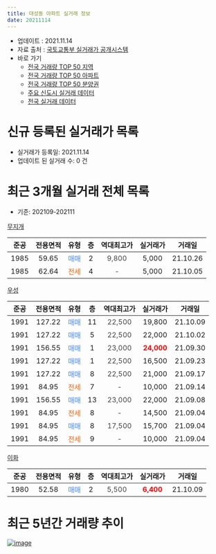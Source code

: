 ```yaml
---
title: 대성동 아파트 실거래 정보
date: 20211114
---
```


* 업데이트 : 2021.11.14
* 자료 출처 : [국토교통부 실거래가 공개시스템](http://rt.molit.go.kr)
* 바로 가기
    * [전국 거래량 TOP 50 지역](https://apt-info.github.io/apt-trade-info/tr)
    * [전국 거래량 TOP 50 아파트](https://apt-info.github.io/apt-trade-info/ta)
    * [전국 거래량 TOP 50 분양권](https://apt-info.github.io/apt-trade-info/tb)
    * [주요 신도시 실거래 데이터](https://apt-info.github.io/apt-trade-info/newtown)
    * [전국 실거래 데이터](https://apt-info.github.io/apt-trade-info/all)



<script async src="https://pagead2.googlesyndication.com/pagead/js/adsbygoogle.js"></script>
<!-- 기본광고 -->
<ins class="adsbygoogle"
     style="display:block"
     data-ad-client="ca-pub-1142216861245946"
     data-ad-slot="4805727019"
     data-ad-format="auto"
     data-full-width-responsive="true"></ins>
<script>
     (adsbygoogle = window.adsbygoogle || []).push({});
</script>


# 신규 등록된 실거래가 목록

* 실거래가 등록일: 2021.11.14
* 업데이트 된 실거래 수: 0 건




<script async src="https://pagead2.googlesyndication.com/pagead/js/adsbygoogle.js"></script>
<!-- 기본광고 -->
<ins class="adsbygoogle"
     style="display:block"
     data-ad-client="ca-pub-1142216861245946"
     data-ad-slot="4805727019"
     data-ad-format="auto"
     data-full-width-responsive="true"></ins>
<script>
     (adsbygoogle = window.adsbygoogle || []).push({});
</script>


# 최근 3개월 실거래 전체 목록
* 기준: 202109-202111


[무지개](https://search.naver.com/search.naver?query=%EB%AC%B4%EC%A7%80%EA%B0%9C)

|준공|전용면적|유형|층|역대최고가|실거래가|거래일|
|:---:|:---:|:---:|:---:|:---:|:---:|:---:|
|1985|59.65|<span style="color:#4285F3">매매</span>|2|<span style="color:#444444">9,800</span>|5,000|21.10.26|
|1985|62.64|<span style="color:#FF5A00">전세</span>|4|<span style="color:#444444">-</span>|5,000|21.10.05|

[우성](https://search.naver.com/search.naver?query=%EC%9A%B0%EC%84%B1)

|준공|전용면적|유형|층|역대최고가|실거래가|거래일|
|:---:|:---:|:---:|:---:|:---:|:---:|:---:|
|1991|127.22|<span style="color:#4285F3">매매</span>|11|<span style="color:#444444">22,500</span>|19,800|21.10.09|
|1991|127.22|<span style="color:#4285F3">매매</span>|5|<span style="color:#444444">22,500</span>|22,000|21.10.02|
|1991|156.55|<span style="color:#4285F3">매매</span>|1|<span style="color:#444444">23,000</span>|<b><span style="color:#FF0000">24,000</span></b>|21.09.30|
|1991|127.22|<span style="color:#4285F3">매매</span>|1|<span style="color:#444444">22,500</span>|16,500|21.09.23|
|1991|127.22|<span style="color:#4285F3">매매</span>|8|<span style="color:#444444">22,500</span>|21,000|21.09.17|
|1991|84.95|<span style="color:#FF5A00">전세</span>|7|<span style="color:#444444">-</span>|10,000|21.09.14|
|1991|156.55|<span style="color:#4285F3">매매</span>|13|<span style="color:#444444">23,000</span>|22,000|21.09.08|
|1991|84.95|<span style="color:#FF5A00">전세</span>|8|<span style="color:#444444">-</span>|14,500|21.09.04|
|1991|84.95|<span style="color:#4285F3">매매</span>|8|<span style="color:#444444">17,500</span>|15,700|21.09.04|
|1991|84.95|<span style="color:#FF5A00">전세</span>|9|<span style="color:#444444">-</span>|10,000|21.09.04|

[이화](https://search.naver.com/search.naver?query=%EC%9D%B4%ED%99%94)

|준공|전용면적|유형|층|역대최고가|실거래가|거래일|
|:---:|:---:|:---:|:---:|:---:|:---:|:---:|
|1980|52.58|<span style="color:#4285F3">매매</span>|2|<span style="color:#444444">5,500</span>|<b><span style="color:#FF0000">6,400</span></b>|21.10.09|



<script async src="https://pagead2.googlesyndication.com/pagead/js/adsbygoogle.js"></script>
<!-- 기본광고 -->
<ins class="adsbygoogle"
     style="display:block"
     data-ad-client="ca-pub-1142216861245946"
     data-ad-slot="4805727019"
     data-ad-format="auto"
     data-full-width-responsive="true"></ins>
<script>
     (adsbygoogle = window.adsbygoogle || []).push({});
</script>


# 최근 5년간 거래량 추이


<div style="width:100%;">
    <canvas id="deal_progress" height="200"></canvas>
</div>

<script>
new Chart(document.getElementById("deal_progress"), {
    type: 'line',
    data: {
        labels: ['16.01','16.02','16.03','16.04','16.05','16.06','16.07','16.08','16.09','16.10','16.11','16.12','17.02','17.03','17.04','17.05','17.06','17.07','17.08','17.09','17.12','18.02','18.03','18.05','18.06','18.07','18.08','18.09','18.10','18.12','19.02','19.03','19.04','19.05','19.06','19.07','19.08','19.10','19.11','19.12','20.01','20.02','20.03','20.04','20.05','20.06','20.07','20.08','20.09','20.10','20.11','20.12','21.01','21.02','21.03','21.04','21.05','21.06','21.07','21.08','21.09','21.10'],
        datasets: [{
            label: '매매/분양권',
            data: [4,1,1,4,1,2,0,0,1,2,2,0,0,7,2,1,1,2,1,1,3,3,4,2,1,1,0,3,1,1,4,4,2,3,4,0,0,1,1,6,3,3,2,3,5,3,1,7,1,1,0,1,5,2,7,5,2,4,4,5,5,4],
            borderColor: "rgba(66, 133, 243, 1)",
            backgroundColor: "rgba(66, 133, 243, 0.05)",
            borderWidth: 1,
            pointRadius: 0,
            fill: false,
            lineTension: 0
        },{
            label: '전/월세',
            data: [3,1,1,2,0,1,2,2,1,1,1,1,3,1,0,1,3,1,0,0,0,0,1,0,0,0,1,1,1,0,1,0,1,0,3,3,3,2,0,1,1,0,0,2,0,0,1,1,2,0,1,0,0,1,1,0,0,0,4,1,3,1],
            borderColor: "rgba(255, 90, 0, 1)",
            backgroundColor: "rgba(255, 90, 0, 0.05)",
            borderWidth: 1,
            pointRadius: 0,
            fill: false,
            lineTension: 0
        },{
            label: '합계',
            data: [7,2,2,6,1,3,2,2,2,3,3,1,3,8,2,2,4,3,1,1,3,3,5,2,1,1,1,4,2,1,5,4,3,3,7,3,3,3,1,7,4,3,2,5,5,3,2,8,3,1,1,1,5,3,8,5,2,4,8,6,8,5],
            borderColor: "rgba(0, 0, 0, 1)",
            backgroundColor: "rgba(0, 0, 0, 0.03)",
            borderWidth: 0.1,
            pointRadius: 0,
            fill: true,
            lineTension: 0
        }
        ]
    },
    options: {
        responsive: true,
        title: {
            display: false
        },
        tooltips: {
            mode: 'index',
            intersect: false
        },
        hover: {
            mode: 'nearest',
            intersect: true
        },
        scales: {
            xAxes: [{
                display: true,
                scaleLabel: {
                    display: true,
                    labelString: '년/월'
                }
            }],
            yAxes: [{
                display: true,
                ticks: {
                    suggestedMin: 0,
                },
                scaleLabel: {
                    display: true,
                    labelString: '실거래 수'
                }
            }]
        }
    }
});

</script>


[![image](https://apt-info.github.io/images/2020-01-03-apt-trade-info/1024x500.png)](https://play.google.com/store/apps/details?id=com.aptinfo.apttradeinfo)

